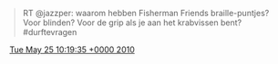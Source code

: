 > RT @jazzper: waarom hebben Fisherman Friends braille\-puntjes? Voor blinden? Voor de grip als je aan het krabvissen bent? \#durftevragen

<img src="../../media/tweet.ico" width="12" /> [Tue May 25 10:19:35 +0000 2010](https://twitter.com/DromerDenker/status/14683980126)